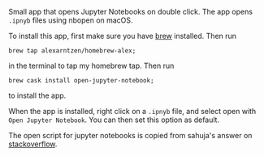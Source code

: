 Small app that opens Jupyter Notebooks on double click. The app opens `.ipnyb` files using nbopen on macOS.  

To install this app, first make sure you have [brew](https://brew.sh/index) installed. 
Then run 
``` 
brew tap alexarntzen/homebrew-alex;
``` 
in the terminal to tap my homebrew tap. Then run 
``` 
brew cask install open-jupyter-notebook;
``` 
to install the app. 


When the app is installed, right click on a `.ipnyb` file, and select open with `Open Jupyter Notebook`. You can then set this option as default.


The open script for jupyter notebooks is copied from sahuja's answer on [stackoverflow](https://stackoverflow.com/questions/16158893/open-an-ipython-notebook-via-double-click-on-osx/46995543).
